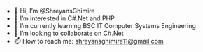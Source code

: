 - 👋 Hi, I’m @ShreyansGhimire
- 👀 I’m interested in C#.Net and PHP
- 🌱 I’m currently learning BSC IT Computer Systems Engineering
- 💞️ I’m looking to collaborate on C#.Net
- 📫 How to reach me: shreyansghimire11@gmail.com

<!---
ShreyansGhimire/ShreyansGhimire is a ✨ special ✨ repository because its `README.md` (this file) appears on your GitHub profile.
You can click the Preview link to take a look at your changes.
--->
